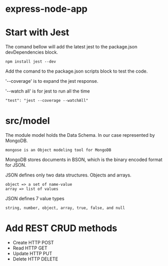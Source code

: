 # express-node-app


# Start with Jest

The comand bellow will add the latest jest to the package.json devDependencies block.

    npm install jest --dev 

Add the comand to the package.json scripts block to test the code. 

'--coverage' is to expand the jest response. 

'--watch all' is for jest to run all the time

    "test": "jest --coverage --watchAll"

# src/model

The module model holds the Data Schema. In our case represented by MongoDB. 

    mongose is an Object modeling tool for MongoDB

MongoDB stores documents in BSON, which is the binary encoded format for JSON.

JSON defines only two data structures. Objects and arrays.

    object => a set of name-value
    array => list of values

JSON defines 7 value types

    string, number, object, array, true, false, and null

    

   
# Add REST CRUD methods

- Create HTTP POST
- Read HTTP GET
- Update HTTP PUT
- Delete HTTP DELETE